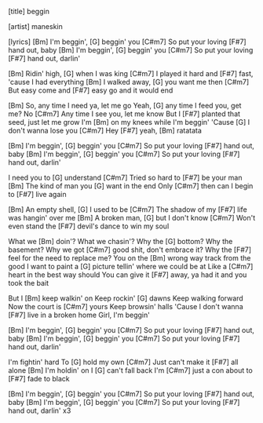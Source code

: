 [title]
beggin

[artist]
maneskin

[lyrics]
[Bm] I'm beggin', [G] beggin' you [C#m7]
So put your loving [F#7] hand out, baby
[Bm] I'm beggin', [G] beggin' you [C#m7]
So put your loving [F#7] hand out, darlin'


[Bm] Ridin' high, [G] when I was king [C#m7]
I played it hard and [F#7] fast, 'cause I had everything
[Bm] I walked away, [G] you want me then
[C#m7] But easy come and [F#7] easy go and it would end


[Bm] So, any time I need ya, let me go
Yeah, [G] any time I feed you, get me? No
[C#m7] Any time I see you, let me know
But I [F#7] planted that seed, just let me grow
I'm [Bm] on my knees while I'm beggin'
'Cause [G] I don't wanna lose you [C#m7]
Hey [F#7] yeah, [Bm] ratatata


[Bm] I'm beggin', [G] beggin' you [C#m7]
So put your loving [F#7] hand out, baby
[Bm] I'm beggin', [G] beggin' you [C#m7]
So put your loving [F#7] hand out, darlin'


I need you to [G] understand
[C#m7] Tried so hard to [F#7] be your man
[Bm] The kind of man you [G] want in the end
Only [C#m7] then can I begin to [F#7] live again


[Bm] An empty shell, [G] I used to be
[C#m7] The shadow of my [F#7] life was hangin' over me
[Bm] A broken man, [G] but I don't know
[C#m7] Won't even stand the [F#7] devil's dance to win my soul


What we [Bm] doin'? What we chasin'?
Why the [G] bottom? Why the basement?
Why we got [C#m7] good shit, don't embrace it?
Why the [F#7] feel for the need to replace me?
You on the [Bm] wrong way track from the good
I want to paint a [G] picture tellin' where we could be at
Like a [C#m7] heart in the best way should
You can give it [F#7] away, ya had it and you took the bait

But I [Bm] keep walkin' on
Keep rockin' [G] dawns
Keep walking forward
Now the court is [C#m7] yours
Keep browsin' halls
'Cause I don't wanna [F#7] live in a broken home
Girl, I'm beggin'


[Bm] I'm beggin', [G] beggin' you [C#m7]
So put your loving [F#7] hand out, baby
[Bm] I'm beggin', [G] beggin' you [C#m7]
So put your loving [F#7] hand out, darlin'


I'm fightin' hard
To [G] hold my own
[C#m7] Just can't make it [F#7] all alone
[Bm] I'm holdin' on
I [G] can't fall back
I'm [C#m7] just a con about to [F#7] fade to black


[Bm] I'm beggin', [G] beggin' you [C#m7]
So put your loving [F#7] hand out, baby
[Bm] I'm beggin', [G] beggin' you [C#m7]
So put your loving [F#7] hand out, darlin'
x3